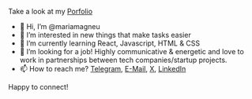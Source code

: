 Take a look at my [Porfolio](https://mariamagneu.github.io/learningbydoing/pages/new.html) 


- 👋 Hi, I’m @mariamagneu
- 👀 I’m interested in new things that make tasks easier
- 🌱 I’m currently learning React, Javascript, HTML & CSS
- 💞️ I’m looking for a job! Highly communicative & energetic and love to work in partnerships between tech companies/startup projects.
- 📫 How to reach me? [Telegram](https://telegram.me/mariamneu), [E-Mail](mailto:neumariamagdalena@gmail.com), [X](https://twitter.com/mariamagneu), [LinkedIn](https://www.linkedin.com/in/maria-magdalena-neu-85845b141/)


Happy to connect!
